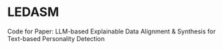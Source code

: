 # LEDASM
Code for Paper: LLM-based Explainable Data Alignment & Synthesis for Text-based Personality Detection
